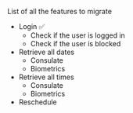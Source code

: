 List of all the features to migrate

* Login ✅
    * Check if the user is logged in
    * Check if the user is blocked
* Retrieve all dates
    * Consulate
    * Biometrics
* Retrieve all times
    * Consulate
    * Biometrics
* Reschedule
